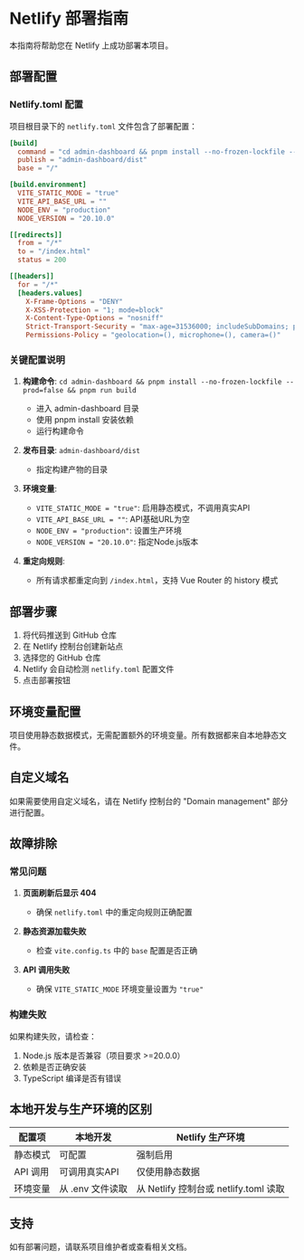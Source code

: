 # Netlify 部署指南

本指南将帮助您在 Netlify 上成功部署本项目。

## 部署配置

### Netlify.toml 配置

项目根目录下的 `netlify.toml` 文件包含了部署配置：

```toml
[build]
  command = "cd admin-dashboard && pnpm install --no-frozen-lockfile --prod=false && pnpm run build"
  publish = "admin-dashboard/dist"
  base = "/"

[build.environment]
  VITE_STATIC_MODE = "true"
  VITE_API_BASE_URL = ""
  NODE_ENV = "production"
  NODE_VERSION = "20.10.0"

[[redirects]]
  from = "/*"
  to = "/index.html"
  status = 200

[[headers]]
  for = "/*"
  [headers.values]
    X-Frame-Options = "DENY"
    X-XSS-Protection = "1; mode=block"
    X-Content-Type-Options = "nosniff"
    Strict-Transport-Security = "max-age=31536000; includeSubDomains; preload"
    Permissions-Policy = "geolocation=(), microphone=(), camera=()"
```

### 关键配置说明

1. **构建命令**: `cd admin-dashboard && pnpm install --no-frozen-lockfile --prod=false && pnpm run build`
   - 进入 admin-dashboard 目录
   - 使用 pnpm install 安装依赖
   - 运行构建命令

2. **发布目录**: `admin-dashboard/dist`
   - 指定构建产物的目录

3. **环境变量**:
   - `VITE_STATIC_MODE = "true"`: 启用静态模式，不调用真实API
   - `VITE_API_BASE_URL = ""`: API基础URL为空
   - `NODE_ENV = "production"`: 设置生产环境
   - `NODE_VERSION = "20.10.0"`: 指定Node.js版本

4. **重定向规则**:
   - 所有请求都重定向到 `/index.html`，支持 Vue Router 的 history 模式

## 部署步骤

1. 将代码推送到 GitHub 仓库
2. 在 Netlify 控制台创建新站点
3. 选择您的 GitHub 仓库
4. Netlify 会自动检测 `netlify.toml` 配置文件
5. 点击部署按钮

## 环境变量配置

项目使用静态数据模式，无需配置额外的环境变量。所有数据都来自本地静态文件。

## 自定义域名

如果需要使用自定义域名，请在 Netlify 控制台的 "Domain management" 部分进行配置。

## 故障排除

### 常见问题

1. **页面刷新后显示 404**
   - 确保 `netlify.toml` 中的重定向规则正确配置

2. **静态资源加载失败**
   - 检查 `vite.config.ts` 中的 `base` 配置是否正确

3. **API 调用失败**
   - 确保 `VITE_STATIC_MODE` 环境变量设置为 `"true"`

### 构建失败

如果构建失败，请检查：
1. Node.js 版本是否兼容（项目要求 >=20.0.0）
2. 依赖是否正确安装
3. TypeScript 编译是否有错误

## 本地开发与生产环境的区别

| 配置项 | 本地开发 | Netlify 生产环境 |
|--------|----------|------------------|
| 静态模式 | 可配置 | 强制启用 |
| API 调用 | 可调用真实API | 仅使用静态数据 |
| 环境变量 | 从 .env 文件读取 | 从 Netlify 控制台或 netlify.toml 读取 |

## 支持

如有部署问题，请联系项目维护者或查看相关文档。